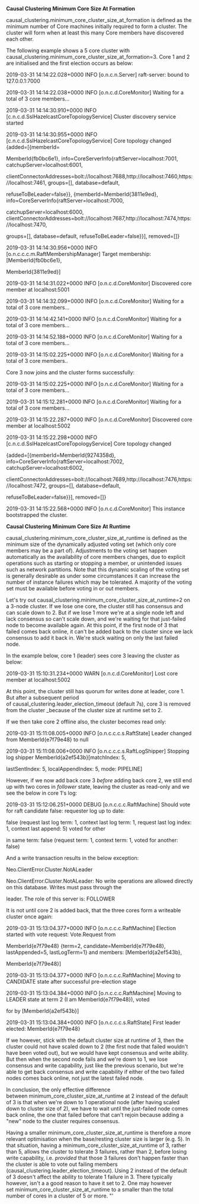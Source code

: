 **Causal Clustering Minimum Core Size At Formation**

causal_clustering.minimum_core_cluster_size_at_formation is defined as
the minimum number of Core machines initially required to form a
cluster. The cluster will form when at least this many Core members have
discovered each other.

The following example shows a 5 core cluster with
causal_clustering.minimum_core_cluster_size_at_formation=3. Core 1 and 2
are initialised and the first election occurs as below:

2019-03-31 14:14:22.028+0000 INFO \[o.n.c.n.Server\] raft-server: bound
to 127.0.0.1:7000

2019-03-31 14:14:22.038+0000 INFO \[o.n.c.d.CoreMonitor\] Waiting for a
total of 3 core members\...

2019-03-31 14:14:30.910+0000 INFO
\[c.n.c.d.SslHazelcastCoreTopologyService\] Cluster discovery service
started

2019-03-31 14:14:30.955+0000 INFO
\[c.n.c.d.SslHazelcastCoreTopologyService\] Core topology changed
{added=\[{memberId=

MemberId{fb0bc6e1}, info=CoreServerInfo{raftServer=localhost:7001,
catchupServer=localhost:6001,

clientConnectorAddresses=bolt://localhost:7688,http://localhost:7460,https://localhost:7461,
groups=\[\], database=default,

refuseToBeLeader=false}}, {memberId=MemberId{3811e9ed},
info=CoreServerInfo{raftServer=localhost:7000,

catchupServer=localhost:6000,
clientConnectorAddresses=bolt://localhost:7687,http://localhost:7474,https://localhost:7470,

groups=\[\], database=default, refuseToBeLeader=false}}\], removed=\[\]}

2019-03-31 14:14:30.956+0000 INFO \[o.n.c.c.c.m.RaftMembershipManager\]
Target membership: \[MemberId{fb0bc6e1},

MemberId{3811e9ed}\]

2019-03-31 14:14:31.022+0000 INFO \[o.n.c.d.CoreMonitor\] Discovered
core member at localhost:5001

2019-03-31 14:14:32.099+0000 INFO \[o.n.c.d.CoreMonitor\] Waiting for a
total of 3 core members\...

2019-03-31 14:14:42.141+0000 INFO \[o.n.c.d.CoreMonitor\] Waiting for a
total of 3 core members\...

2019-03-31 14:14:52.188+0000 INFO \[o.n.c.d.CoreMonitor\] Waiting for a
total of 3 core members\...

2019-03-31 14:15:02.225+0000 INFO \[o.n.c.d.CoreMonitor\] Waiting for a
total of 3 core members..

Core 3 now joins and the cluster forms successfully:

2019-03-31 14:15:02.225+0000 INFO \[o.n.c.d.CoreMonitor\] Waiting for a
total of 3 core members\...

2019-03-31 14:15:12.281+0000 INFO \[o.n.c.d.CoreMonitor\] Waiting for a
total of 3 core members\...

2019-03-31 14:15:22.287+0000 INFO \[o.n.c.d.CoreMonitor\] Discovered
core member at localhost:5002

2019-03-31 14:15:22.298+0000 INFO
\[c.n.c.d.SslHazelcastCoreTopologyService\] Core topology changed

{added=\[{memberId=MemberId{9274358d},
info=CoreServerInfo{raftServer=localhost:7002,
catchupServer=localhost:6002,

clientConnectorAddresses=bolt://localhost:7689,http://localhost:7476,https://localhost:7472,
groups=\[\], database=default,

refuseToBeLeader=false}}\], removed=\[\]}

2019-03-31 14:15:22.568+0000 INFO \[o.n.c.d.CoreMonitor\] This instance
bootstrapped the cluster.

**Causal Clustering Minimum Core Size At Runtime**

causal_clustering.minimum_core_cluster_size_at_runtime is defined as the
minimum size of the dynamically adjusted voting set (which only core
members may be a part of). Adjustments to the voting set happen
automatically as the availability of core members changes, due to
explicit operations such as starting or stopping a member, or unintended
issues such as network partitions. Note that this dynamic scaling of the
voting set is generally desirable as under some circumstances it can
increase the number of instance failures which may be tolerated. A
majority of the voting set must be available before voting in or out
members.

Let's try
out causal_clustering.minimum_core_cluster_size_at_runtime=2 on a 3-node
cluster. If we lose one core, the cluster still has consensus and can
scale down to 2. But if we lose 1 more we're at a single node left and
lack consensus so can't scale down, and we're waiting for that
just-failed node to become available again. At this point, if the first
node of 3 that failed comes back online, it can't be added back to the
cluster since we lack consensus to add it back in. We're stuck waiting
on only the last failed node.

In the example below, core 1 (leader) sees core 3 leaving the cluster as
below:

2019-03-31 15:10:31.234+0000 WARN \[o.n.c.d.CoreMonitor\] Lost core
member at localhost:5002

At this point, the cluster still has quorum for writes done at leader,
core 1. But after a subsequent period
of causal_clustering.leader_election_timeout (default 7s), core 3 is
removed from the cluster \_because of the cluster size at runtime set to
2.

If we then take core 2 offline also, the cluster becomes read only:

2019-03-31 15:11:08.005+0000 INFO \[o.n.c.c.c.s.RaftState\] Leader
changed from MemberId{e7f79e48} to null

2019-03-31 15:11:08.006+0000 INFO \[o.n.c.c.c.s.RaftLogShipper\]
Stopping log shipper MemberId{a2ef543b}\[matchIndex: 5,

lastSentIndex: 5, localAppendIndex: 5, mode: PIPELINE\]

However, if we now add back core 3 *before* adding back core 2, we still
end up with two cores in *follower* state, leaving the cluster as
read-only and we see the below in core 1's log:

2019-03-31 15:12:06.251+0000 DEBUG \[o.n.c.c.c.RaftMachine\] Should vote
for raft candidate false: requester log up to date:

false (request last log term: 1, context last log term: 1, request last
log index: 1, context last append: 5) voted for other

in same term: false (request term: 1, context term: 1, voted for
another: false)

And a write transaction results in the below exception:

Neo.ClientError.Cluster.NotALeader

Neo.ClientError.Cluster.NotALeader: No write operations are allowed
directly on this database. Writes must pass through the

leader. The role of this server is: FOLLOWER

It is not until core 2 is added back, that the three cores form a
writeable cluster once again:

2019-03-31 15:13:04.377+0000 INFO \[o.n.c.c.c.RaftMachine\] Election
started with vote request: Vote.Request from

MemberId{e7f79e48} {term=2, candidate=MemberId{e7f79e48},
lastAppended=5, lastLogTerm=1} and members: \[MemberId{a2ef543b},

MemberId{e7f79e48}\]

2019-03-31 15:13:04.377+0000 INFO \[o.n.c.c.c.RaftMachine\] Moving to
CANDIDATE state after successful pre-election stage

2019-03-31 15:13:04.384+0000 INFO \[o.n.c.c.c.RaftMachine\] Moving to
LEADER state at term 2 (I am MemberId{e7f79e48}), voted

for by \[MemberId{a2ef543b}\]

2019-03-31 15:13:04.384+0000 INFO \[o.n.c.c.c.s.RaftState\] First leader
elected: MemberId{e7f79e48}

If we however, stick with the default cluster size at runtime of 3, then
the cluster could not have scaled down to 2 (the first node that failed
wouldn't have been voted out), but we would have kept consensus and
write ability. But then when the second node fails and we're down to 1,
we lose consensus and write capability, just like the previous scenario,
but we're able to get back consensus and write capability if either of
the two failed nodes comes back online, not just the latest failed node.

In conclusion, the only effective difference
between minimum_core_cluster_size_at_runtime at 2 instead of the default
of 3 is that when we're down to 1 operational node (after having scaled
down to cluster size of 2), we have to wait until the just-failed node
comes back online, the one that failed before that can't rejoin because
adding a "new" node to the cluster requires consensus.

Having a smaller minimum_core_cluster_size_at_runtime is therefore a
more relevant optimisation when the base/resting cluster size is larger
(e.g. 5). In that situation, having
a minimum_core_cluster_size_at_runtime of 3, rather than 5, allows the
cluster to tolerate 3 failures, rather than 2, before losing write
capability, i.e. *provided* that those 3 failures don't happen faster
than the cluster is able to vote out failing members
(causal_clustering.leader_election_timeout). Using 2 instead of the
default of 3 doesn't affect the ability to tolerate 1 failure in 3.
There typically however, isn't a a good reason to have it set to 2. One
may however set minimum_core_cluster_size_at_runtime to a smaller than
the total number of cores in a cluster of 5 or more. "'
